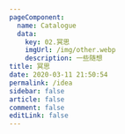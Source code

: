 ```yaml
---
pageComponent: 
  name: Catalogue
  data: 
    key: 02.冥思
    imgUrl: /img/other.webp
    description: 一些随想
title: 冥思
date: 2020-03-11 21:50:54
permalink: /idea
sidebar: false
article: false
comment: false
editLink: false
---
```

